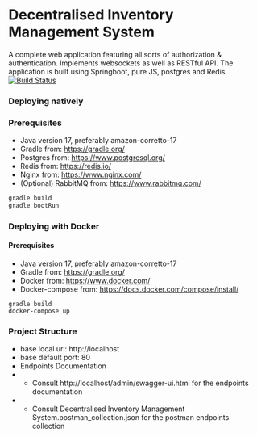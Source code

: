 # Decentralised Inventory Management System
A complete web application featuring all sorts of authorization & authentication. Implements websockets
as well as RESTful API. The application is built using Springboot, pure JS, postgres and Redis.
[![Build Status](https://travis-ci.org/joemccann/dillinger.svg?branch=master)]()



### Deploying natively
### Prerequisites
* Java version 17, preferably amazon-corretto-17
* Gradle from: https://gradle.org/
* Postgres from: https://www.postgresql.org/
* Redis from: https://redis.io/
* Nginx from: https://www.nginx.com/
* (Optional) RabbitMQ from: https://www.rabbitmq.com/
```bash 
gradle build
gradle bootRun 
```

### Deploying with Docker

#### Prerequisites
* Java version 17, preferably amazon-corretto-17
* Gradle from: https://gradle.org/
* Docker from: https://www.docker.com/
* Docker-compose from: https://docs.docker.com/compose/install/

```docker
gradle build
docker-compose up
```
### Project Structure
* base local url: http://localhost
* base default port: 80
* Endpoints Documentation
* * Consult http://localhost/admin/swagger-ui.html for the endpoints documentation
* * Consult Decentralised Inventory Management System.postman_collection.json for the postman endpoints collection